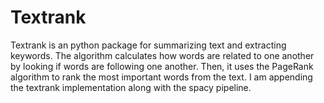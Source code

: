 # Textrank

Textrank is an python package for summarizing text and extracting keywords. The algorithm calculates how words are related to one another by looking if words are following one another. Then, it uses the PageRank algorithm to rank the most important words from the text. I am appending the textrank implementation along with the spacy pipeline. 